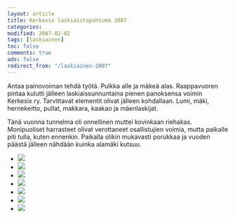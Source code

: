 ```yaml
--- 
layout: article 
title: Kerkesix laskiaistapahtuma 2007 
categories: 
modified: 2007-02-02 
tags: [laskiainen]
toc: false 
comments: true 
ads: false 
redirect_from: "/laskiainen-2007" 
--- 
```


Antaa painovoiman tehdä työtä. Pulkka alle ja mäkeä alas. Raappavuoren
pintaa kulutti jälleen laskiaissunnuntaina pienen panoksensa voimin
Kerkesix ry. Tarvittavat elementit olivat jälleen kohdallaan. Lumi,
mäki, hernekeitto, pullat, makkara, kaakao ja mäenlaskijat.

Tänä vuonna tunnelma oli onnellinen muttei kovinkaan riehakas.
Monipuoliset harrasteet olivat verottaneet osallistujien voimia, mutta
paikalle piti tulla, kuten ennenkin. Paikalla olikin mukavasti porukkaa
ja vuoden päästä jälleen nähdään kuinka alamäki kutsuu.

<div class="image-gallery">

-   [![](/Media/Default/ImageGalleries/laskiainen-2007/Thumbnails/luokittelematonlaskiainen2007_01b.jpg)](/Media/Default/ImageGalleries/laskiainen-2007/luokittelematonlaskiainen2007_01b.jpg)
-   [![](/Media/Default/ImageGalleries/laskiainen-2007/Thumbnails/luokittelematonlaskiainen2007_02b.jpg)](/Media/Default/ImageGalleries/laskiainen-2007/luokittelematonlaskiainen2007_02b.jpg)
-   [![](/Media/Default/ImageGalleries/laskiainen-2007/Thumbnails/luokittelematonlaskiainen2007_03b.jpg)](/Media/Default/ImageGalleries/laskiainen-2007/luokittelematonlaskiainen2007_03b.jpg)
-   [![](/Media/Default/ImageGalleries/laskiainen-2007/Thumbnails/luokittelematonlaskiainen2007_04b.jpg)](/Media/Default/ImageGalleries/laskiainen-2007/luokittelematonlaskiainen2007_04b.jpg)
-   [![](/Media/Default/ImageGalleries/laskiainen-2007/Thumbnails/luokittelematonlaskiainen2007_05b.jpg)](/Media/Default/ImageGalleries/laskiainen-2007/luokittelematonlaskiainen2007_05b.jpg)
-   [![](/Media/Default/ImageGalleries/laskiainen-2007/Thumbnails/luokittelematonlaskiainen2007_06b.jpg)](/Media/Default/ImageGalleries/laskiainen-2007/luokittelematonlaskiainen2007_06b.jpg)
-   [![](/Media/Default/ImageGalleries/laskiainen-2007/Thumbnails/luokittelematonlaskiainen2007_07b.jpg)](/Media/Default/ImageGalleries/laskiainen-2007/luokittelematonlaskiainen2007_07b.jpg)

</div>
